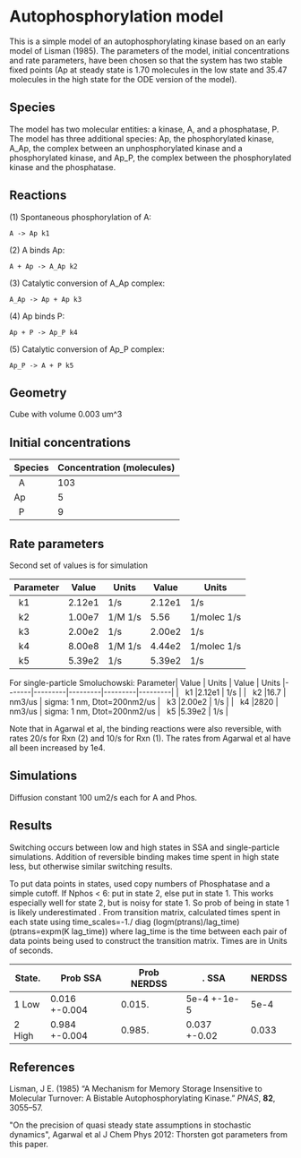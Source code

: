 # Autophosphorylation model

This is a simple model of an autophosphorylating kinase based on an early model of Lisman (1985). The parameters of the model, initial concentrations and rate parameters, have been chosen so that the system has two stable fixed points (Ap at steady state is 1.70 molecules in the low state and 35.47 molecules in the high state for the ODE version of the model). 

## Species
The model has two molecular entities: a kinase, A, and a phosphatase, P. The model has three additional species: Ap, the phosphorylated kinase, A_Ap, the complex between an unphosphorylated kinase and a phosphorylated kinase, and Ap_P, the complex between the phosphorylated kinase and the phosphatase. 

## Reactions
(1) Spontaneous phosphorylation of A:

    A -> Ap k1

(2) A binds Ap:

    A + Ap -> A_Ap k2

(3) Catalytic conversion of A_Ap complex:

    A_Ap -> Ap + Ap k3
    
(4) Ap binds P:

    Ap + P -> Ap_P k4
    
(5) Catalytic conversion of Ap_P complex:

    Ap_P -> A + P k5
 

## Geometry

Cube with volume 0.003 um^3

## Initial concentrations

|Species| Concentration (molecules)
|-------|-------------------|
|   A   | 103
|   Ap  |   5
|   P   |   9               |

## Rate parameters

Second set of values is for simulation 


|Parameter| Value | Units   | Value | Units
|-------|---------|---------|---------|---------|
|   k1  |2.12e1 | 1/s  | 2.12e1 | 1/s
|   k2  |1.00e7  | 1/M 1/s  | 5.56 | 1/molec 1/s
|   k3  |2.00e2  |  1/s  | 2.00e2 | 1/s
|   k4  |8.00e8  | 1/M 1/s  | 4.44e2 | 1/molec 1/s
|   k5  |5.39e2  |  1/s  |5.39e2  |  1/s 

For single-particle Smoluchowski:
Parameter| Value | Units   | Value | Units
|-------|---------|---------|---------|---------|
|   k1  |2.12e1 | 1/s  | 
|   k2  |16.7  | nm3/us  | sigma: 1 nm, Dtot=200nm2/us
|   k3  |2.00e2  |  1/s  | 
|   k4  |2820  | nm3/us  | sigma: 1 nm, Dtot=200nm2/us
|   k5  |5.39e2  |  1/s  |

Note that in Agarwal et al, the binding reactions were also reversible, with rates 20/s for Rxn (2) and 10/s for Rxn (1). 
The rates from Agarwal et al have all been increased by 1e4. 

## Simulations
Diffusion constant  100 um2/s each for A and Phos.

## Results
Switching occurs between low and high states in SSA and single-particle simulations. 
Addition of reversible binding makes time spent in high state less, but otherwise similar switching results.

To put data points in states, used copy numbers of Phosphatase and a simple cutoff. If Nphos < 6: put in state 2, else put in state 1. This works especially well for state 2, but is noisy for state 1. So prob of being in state 1 is likely underestimated . 
From transition matrix, calculated times spent in each state using time_scales=-1./ diag (logm(ptrans)/lag_time)
(ptrans=expm(K lag_time))
where lag_time is the time between each pair of data points being used to construct the transition matrix. 
Times are in Units of seconds. 

|State. | Prob SSA      |   Prob NERDSS|. <time> SSA | <time> NERDSS |
|-------|---------------|--------------|-------------|------------|
|   1 Low   | 0.016 +-0.004 | 0.015.   | 5e-4 +-1e-5  | 5e-4
|   2 High  | 0.984 +-0.004 | 0.985.   | 0.037 +-0.02 | 0.033


## References

Lisman, J E. (1985) “A Mechanism for Memory Storage Insensitive to Molecular 
Turnover: A Bistable Autophosphorylating Kinase.” *PNAS*, **82**, 3055–57.

"On the precision of quasi steady state assumptions in stochastic dynamics", Agarwal et al J Chem Phys 2012: Thorsten got parameters from this paper. 
